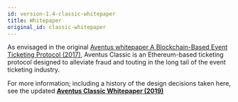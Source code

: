 ```yaml
---
id: version-1.4-classic-whitepaper
title: Whitepaper
original_id: classic-whitepaper
---
```


As envisaged in the original [Aventus whitepaper A Blockchain-Based Event Ticketing Protocol (2017)](https://icosbull.com/whitepapers/1276/Aventus_whitepaper.pdf), Aventus Classic is an Ethereum-based ticketing protocol designed to alleviate fraud and touting in the long tail of the event ticketing industry.

For more information; including a history of the design decisions taken here, see the updated **[Aventus Classic Whitepaper (2019)](https://github.com/AventusProtocolFoundation/docs/blob/master/resources/Aventus%20Classic%20Whitepaper.pdf)**
